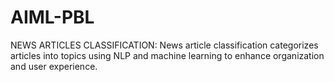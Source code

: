 # AIML-PBL
NEWS ARTICLES CLASSIFICATION: News article classification categorizes articles into topics using NLP and machine learning to enhance organization and user experience.
